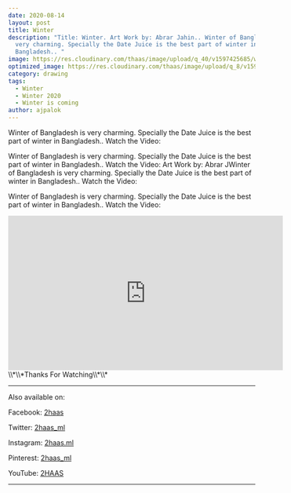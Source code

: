 ```yaml
---
date: 2020-08-14
layout: post
title: Winter
description: "Title: Winter. Art Work by: Abrar Jahin.. Winter of Bangladesh is
  very charming. Specially the Date Juice is the best part of winter in
  Bangladesh.. "
image: https://res.cloudinary.com/thaas/image/upload/q_40/v1597425685/winter_e4mu4k.jpg
optimized_image: https://res.cloudinary.com/thaas/image/upload/q_8/v1597425685/winter_e4mu4k.jpg
category: drawing
tags:
  - Winter
  - Winter 2020
  - Winter is coming
author: ajpalok
---
```

Winter of Bangladesh is very charming. Specially the Date Juice is the best part of winter in Bangladesh.. Watch the Video: 

Winter of Bangladesh is very charming. Specially the Date Juice is the best part of winter in Bangladesh.. Watch the Video: 
Art Work by: Abrar JWinter of Bangladesh is very charming. Specially the Date Juice is the best part of winter in Bangladesh.. Watch the Video: 

Winter of Bangladesh is very charming. Specially the Date Juice is the best part of winter in Bangladesh.. Watch the Video: 

<iframe width="560" height="315" src="https://www.youtube-nocookie.com/embed/LTBSdtDjOEU" frameborder="0" allow="accelerometer; autoplay; encrypted-media; gyroscope; picture-in-picture" allowfullscreen></iframe>
\\*\\*Thanks For Watching\\*\\*

- - -

Also available on:  

Facebook: [2haas](https://facebook.com/2haas)  

Twitter: [2haas_ml](https://twitter.com/2haas_ml)  

Instagram: [2haas.ml](https://instagram.com/2haas.ml)  

Pinterest: [2haas_ml](https://pinterest.com/2haas_ml)   

YouTube: [2HAAS](https://www.youtube.com/channel/UCg3hEFuZ7bWxSVwOcDaCkIg)

- - -